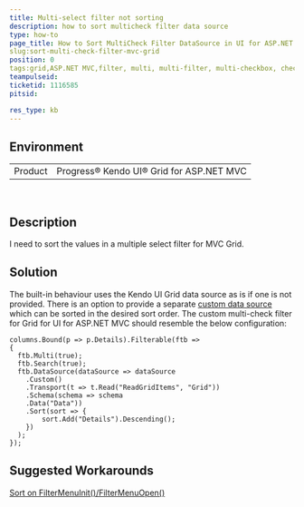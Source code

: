 ```yaml
---
title: Multi-select filter not sorting
description: how to sort multicheck filter data source
type: how-to
page_title: How to Sort MultiCheck Filter DataSource in UI for ASP.NET for MVC Grid
slug:sort-multi-check-filter-mvc-grid
position: 0
tags:grid,ASP.NET MVC,filter, multi, multi-filter, multi-checkbox, checkbox, not sorted
teampulseid:
ticketid: 1116585
pitsid:

res_type: kb
---
```


## Environment
<table>
 <tr>
  <td>Product</td>
  <td>Progress® Kendo UI® Grid for ASP.NET MVC</td>
 </tr>
</table>

 
## Description
I need to sort the values in a multiple select filter for MVC Grid. 

## Solution  
The built-in behaviour uses the Kendo UI Grid data source as is if one is not provided. There is an option to provide a separate [custom data source](http://docs.telerik.com/aspnet-mvc/getting-started/custom-datasource#initial-setup) which can be sorted in the desired sort order. The custom multi-check filter for Grid for UI for ASP.NET MVC should resemble the below configuration:  
  

```
columns.Bound(p => p.Details).Filterable(ftb =>
{
  ftb.Multi(true);
  ftb.Search(true);
  ftb.DataSource(dataSource => dataSource
    .Custom()
    .Transport(t => t.Read("ReadGridItems", "Grid"))
    .Schema(schema => schema
    .Data("Data"))
    .Sort(sort => {
        sort.Add("Details").Descending();
    })
  );
});
```

## Suggested Workarounds

[Sort on FilterMenuInit()/FilterMenuOpen()](http://docs.telerik.com/kendo-ui/controls/data-management/grid/how-to/filtering/sort-multi-checkbox-filter)  
